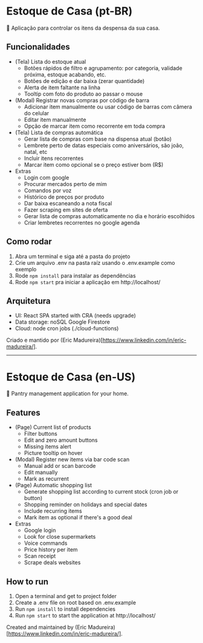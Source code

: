 # Estoque de Casa (pt-BR)
🛒 Aplicação para controlar os itens da despensa da sua casa.

## Funcionalidades
- (Tela) Lista do estoque atual
  - Botões rápidos de filtro e agrupamento: por categoria, validade próxima, estoque acabando, etc.
  - Botões de edição e dar baixa (zerar quantidade)
  - Alerta de item faltante na linha
  - Tooltip com foto do produto ao passar o mouse
- (Modal) Registrar novas compras por código de barra
  - Adicionar item manualmente ou usar código de barras com câmera do celular
  - Editar item manualmente
  - Opção de marcar item como recorrente em toda compra
- (Tela) Lista de compras automática
  - Gerar lista de compras com base na dispensa atual (botão)
  - Lembrete perto de datas especiais como aniversários, são joão, natal, etc
  - Incluir itens recorrentes
  - Marcar item como opcional se o preço estiver bom (R$)
- Extras
  - Login com google
  - Procurar mercados perto de mim
  - Comandos por voz
  - Histórico de preços por produto
  - Dar baixa escaneando a nota fiscal
  - Fazer scraping em sites de oferta
  - Gerar lista de compras automaticamente no dia e horário escolhidos
  - Criar lembretes recorrentes no google agenda

## Como rodar
1. Abra um terminal e siga até a pasta do projeto
2. Crie um arquivo .env na pasta raíz usando o .env.example como exemplo
3. Rode `npm install` para instalar as dependências
4. Rode `npm start` pra iniciar a aplicação em http://localhost/

## Arquitetura
- UI: React SPA started with CRA (needs upgrade)
- Data storage: noSQL Google Firestore
- Cloud: node cron jobs (./cloud-functions)

Criado e mantido por (Eric Madureira)[https://www.linkedin.com/in/eric-madureira/].

---

# Estoque de Casa (en-US)
🛒 Pantry management application for your home.

## Features
- (Page) Current list of products
  - Filter buttons
  - Edit and zero amount buttons
  - Missing items alert
  - Picture tooltip on hover
- (Modal) Register new items via bar code scan
  - Manual add or scan barcode
  - Edit manually
  - Mark as recurrent
- (Page) Automatic shopping list
  - Generate shopping list according to current stock (cron job or button)
  - Shopping reminder on holidays and special dates
  - Include recurring items
  - Mark item as optional if there's a good deal
- Extras
  - Google login
  - Look for close supermarkets
  - Voice commands
  - Price history per item
  - Scan receipt
  - Scrape deals websites

## How to run
1. Open a terminal and get to project folder
2. Create a .env file on root based on .env.example
3. Run `npm install` to install dependencies
4. Run `npm start` to start the application at http://localhost/

Created and maintained by (Eric Madureira)[https://www.linkedin.com/in/eric-madureira/].
